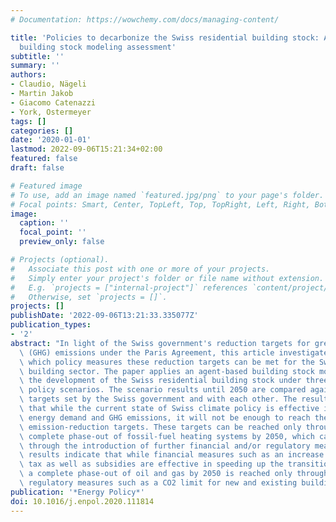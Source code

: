 ```yaml
---
# Documentation: https://wowchemy.com/docs/managing-content/

title: 'Policies to decarbonize the Swiss residential building stock: An agent-based
  building stock modeling assessment'
subtitle: ''
summary: ''
authors:
- Claudio, Nägeli
- Martin Jakob
- Giacomo Catenazzi
- York, Ostermeyer
tags: []
categories: []
date: '2020-01-01'
lastmod: 2022-09-06T15:21:34+02:00
featured: false
draft: false

# Featured image
# To use, add an image named `featured.jpg/png` to your page's folder.
# Focal points: Smart, Center, TopLeft, Top, TopRight, Left, Right, BottomLeft, Bottom, BottomRight.
image:
  caption: ''
  focal_point: ''
  preview_only: false

# Projects (optional).
#   Associate this post with one or more of your projects.
#   Simply enter your project's folder or file name without extension.
#   E.g. `projects = ["internal-project"]` references `content/project/deep-learning/index.md`.
#   Otherwise, set `projects = []`.
projects: []
publishDate: '2022-09-06T13:21:33.335077Z'
publication_types:
- '2'
abstract: "In light of the Swiss government's reduction targets for greenhouse gas\
  \ (GHG) emissions under the Paris Agreement, this article investigates how and with\
  \ which policy measures these reduction targets can be met for the Swiss residential\
  \ building sector. The paper applies an agent-based building stock model to simulate\
  \ the development of the Swiss residential building stock under three different\
  \ policy scenarios. The scenario results until 2050 are compared against the reduction\
  \ targets set by the Swiss government and with each other. The results indicate\
  \ that while the current state of Swiss climate policy is effective in reducing\
  \ energy demand and GHG emissions, it will not be enough to reach the ambitious\
  \ emission-reduction targets. These targets can be reached only through an almost\
  \ complete phase-out of fossil-fuel heating systems by 2050, which can be achieved\
  \ through the introduction of further financial and/or regulatory measures. The\
  \ results indicate that while financial measures such as an increase in the CO2\
  \ tax as well as subsidies are effective in speeding up the transition in the beginning,\
  \ a complete phase-out of oil and gas by 2050 is reached only through additional\
  \ regulatory measures such as a CO2 limit for new and existing buildings.  "
publication: '*Energy Policy*'
doi: 10.1016/j.enpol.2020.111814
---
```

